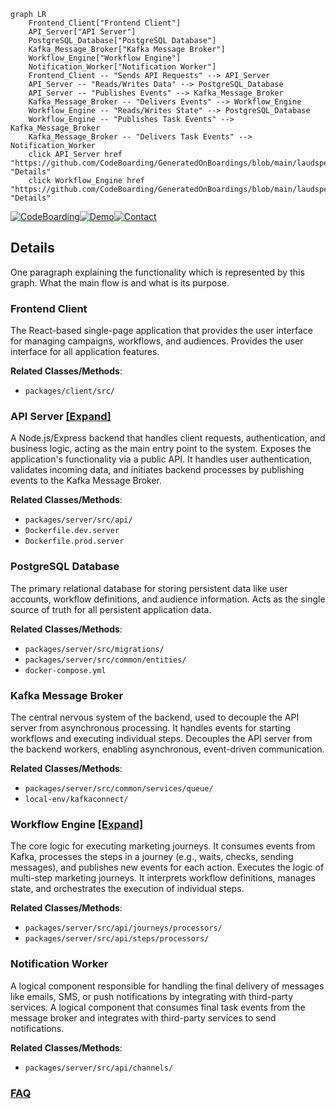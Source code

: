 ```mermaid
graph LR
    Frontend_Client["Frontend Client"]
    API_Server["API Server"]
    PostgreSQL_Database["PostgreSQL Database"]
    Kafka_Message_Broker["Kafka Message Broker"]
    Workflow_Engine["Workflow Engine"]
    Notification_Worker["Notification Worker"]
    Frontend_Client -- "Sends API Requests" --> API_Server
    API_Server -- "Reads/Writes Data" --> PostgreSQL_Database
    API_Server -- "Publishes Events" --> Kafka_Message_Broker
    Kafka_Message_Broker -- "Delivers Events" --> Workflow_Engine
    Workflow_Engine -- "Reads/Writes State" --> PostgreSQL_Database
    Workflow_Engine -- "Publishes Task Events" --> Kafka_Message_Broker
    Kafka_Message_Broker -- "Delivers Task Events" --> Notification_Worker
    click API_Server href "https://github.com/CodeBoarding/GeneratedOnBoardings/blob/main/laudspeaker/API_Server.md" "Details"
    click Workflow_Engine href "https://github.com/CodeBoarding/GeneratedOnBoardings/blob/main/laudspeaker/Workflow_Engine.md" "Details"
```

[![CodeBoarding](https://img.shields.io/badge/Generated%20by-CodeBoarding-9cf?style=flat-square)](https://github.com/CodeBoarding/CodeBoarding)[![Demo](https://img.shields.io/badge/Try%20our-Demo-blue?style=flat-square)](https://www.codeboarding.org/demo)[![Contact](https://img.shields.io/badge/Contact%20us%20-%20contact@codeboarding.org-lightgrey?style=flat-square)](mailto:contact@codeboarding.org)

## Details

One paragraph explaining the functionality which is represented by this graph. What the main flow is and what is its purpose.

### Frontend Client
The React-based single-page application that provides the user interface for managing campaigns, workflows, and audiences. Provides the user interface for all application features.


**Related Classes/Methods**:

- `packages/client/src/`


### API Server [[Expand]](./API_Server.md)
A Node.js/Express backend that handles client requests, authentication, and business logic, acting as the main entry point to the system. Exposes the application's functionality via a public API. It handles user authentication, validates incoming data, and initiates backend processes by publishing events to the Kafka Message Broker.


**Related Classes/Methods**:

- `packages/server/src/api/`
- `Dockerfile.dev.server`
- `Dockerfile.prod.server`


### PostgreSQL Database
The primary relational database for storing persistent data like user accounts, workflow definitions, and audience information. Acts as the single source of truth for all persistent application data.


**Related Classes/Methods**:

- `packages/server/src/migrations/`
- `packages/server/src/common/entities/`
- `docker-compose.yml`


### Kafka Message Broker
The central nervous system of the backend, used to decouple the API server from asynchronous processing. It handles events for starting workflows and executing individual steps. Decouples the API server from the backend workers, enabling asynchronous, event-driven communication.


**Related Classes/Methods**:

- `packages/server/src/common/services/queue/`
- `local-env/kafkaconnect/`


### Workflow Engine [[Expand]](./Workflow_Engine.md)
The core logic for executing marketing journeys. It consumes events from Kafka, processes the steps in a journey (e.g., waits, checks, sending messages), and publishes new events for each action. Executes the logic of multi-step marketing journeys. It interprets workflow definitions, manages state, and orchestrates the execution of individual steps.


**Related Classes/Methods**:

- `packages/server/src/api/journeys/processors/`
- `packages/server/src/api/steps/processors/`


### Notification Worker
A logical component responsible for handling the final delivery of messages like emails, SMS, or push notifications by integrating with third-party services. A logical component that consumes final task events from the message broker and integrates with third-party services to send notifications.


**Related Classes/Methods**:

- `packages/server/src/api/channels/`




### [FAQ](https://github.com/CodeBoarding/GeneratedOnBoardings/tree/main?tab=readme-ov-file#faq)